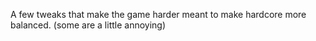 A few tweaks that make the game harder meant to make hardcore more balanced. (some are a little annoying)
